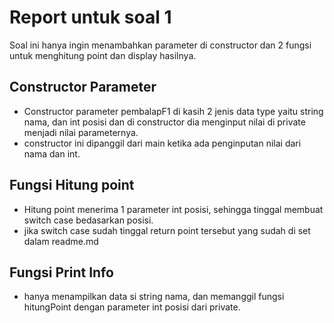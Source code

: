 # Report untuk soal 1

Soal ini hanya ingin menambahkan parameter di constructor dan 2 fungsi untuk menghitung point dan display hasilnya.

## Constructor Parameter
- Constructor parameter pembalapF1 di kasih 2 jenis data type yaitu string nama, dan int posisi dan di constructor dia menginput nilai di private menjadi nilai parameternya.
- constructor ini dipanggil dari main ketika ada penginputan nilai dari nama dan int.

## Fungsi Hitung point
- Hitung point menerima 1 parameter int posisi, sehingga tinggal membuat switch case bedasarkan posisi.
- jika switch case sudah tinggal return point tersebut yang sudah di set dalam readme.md

## Fungsi Print Info
- hanya menampilkan data si string nama, dan memanggil fungsi hitungPoint dengan parameter int posisi dari private.

